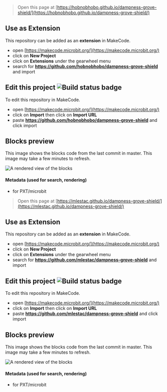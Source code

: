 
> Open this page at [https://hobnobhobo.github.io/dampness-grove-shield/](https://hobnobhobo.github.io/dampness-grove-shield/)

## Use as Extension

This repository can be added as an **extension** in MakeCode.

* open [https://makecode.microbit.org/](https://makecode.microbit.org/)
* click on **New Project**
* click on **Extensions** under the gearwheel menu
* search for **https://github.com/hobnobhobo/dampness-grove-shield** and import

## Edit this project ![Build status badge](https://github.com/hobnobhobo/dampness-grove-shield/workflows/MakeCode/badge.svg)

To edit this repository in MakeCode.

* open [https://makecode.microbit.org/](https://makecode.microbit.org/)
* click on **Import** then click on **Import URL**
* paste **https://github.com/hobnobhobo/dampness-grove-shield** and click import

## Blocks preview

This image shows the blocks code from the last commit in master.
This image may take a few minutes to refresh.

![A rendered view of the blocks](https://github.com/hobnobhobo/dampness-grove-shield/raw/master/.github/makecode/blocks.png)

#### Metadata (used for search, rendering)

* for PXT/microbit
<script src="https://makecode.com/gh-pages-embed.js"></script><script>makeCodeRender("{{ site.makecode.home_url }}", "{{ site.github.owner_name }}/{{ site.github.repository_name }}");</script>



> Open this page at [https://mlestac.github.io/dampness-grove-shield/](https://mlestac.github.io/dampness-grove-shield/)

## Use as Extension

This repository can be added as an **extension** in MakeCode.

* open [https://makecode.microbit.org/](https://makecode.microbit.org/)
* click on **New Project**
* click on **Extensions** under the gearwheel menu
* search for **https://github.com/mlestac/dampness-grove-shield** and import

## Edit this project ![Build status badge](https://github.com/mlestac/dampness-grove-shield/workflows/MakeCode/badge.svg)

To edit this repository in MakeCode.

* open [https://makecode.microbit.org/](https://makecode.microbit.org/)
* click on **Import** then click on **Import URL**
* paste **https://github.com/mlestac/dampness-grove-shield** and click import

## Blocks preview

This image shows the blocks code from the last commit in master.
This image may take a few minutes to refresh.

![A rendered view of the blocks](https://github.com/mlestac/dampness-grove-shield/raw/master/.github/makecode/blocks.png)

#### Metadata (used for search, rendering)

* for PXT/microbit
<script src="https://makecode.com/gh-pages-embed.js"></script><script>makeCodeRender("{{ site.makecode.home_url }}", "{{ site.github.owner_name }}/{{ site.github.repository_name }}");</script>
